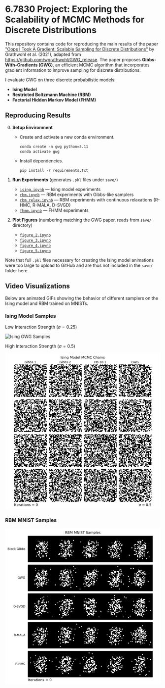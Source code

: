 # 6.7830 Project: Exploring the Scalability of MCMC Methods for Discrete Distributions

This repository contains code for reproducing the main results of the paper ["Oops I Took A Gradient: Scalable Sampling for Discrete Distributions"](https://proceedings.mlr.press/v139/grathwohl21a.html) by Grathwohl et al. (2021), adapted from https://github.com/wgrathwohl/GWG_release. The paper proposes **Gibbs-With-Gradients (GWG)**, an efficient MCMC algorithm that incorporates gradient information to improve sampling for discrete distributions.

I evaluate GWG on three discrete probabilistic models:  
- **Ising Model**
- **Restricted Boltzmann Machine (RBM)**
- **Factorial Hidden Markov Model (FHMM)**

## Reproducing Results

0. **Setup Environment**

   - Create and activate a new conda environment.
      ```
      conda create -n gwg python=3.11
      conda activate gwg
      ```
   - Install dependencies.
      ```
      pip install -r requirements.txt
      ```

1. **Run Experiments** (generates `.pkl` files under `save/`)
   - [`ising.ipynb`](ising.ipynb) — Ising model experiments
   - [`rbm.ipynb`](rbm.ipynb) — RBM experiments with Gibbs-like samplers
   - [`rbm_relax.ipynb`](rbm_relax.ipynb) — RBM experiments with continuous relaxations (R-HMC, R-MALA, D-SVGD)
   - [`fhmm.ipynb`](fhmm.ipynb) — FHMM experiments

2. **Plot Figures** (numbering matching the GWG paper, reads from `save/` directory)
   - [`figure_2.ipynb`](figure_2.ipynb)
   - [`figure_3.ipynb`](figure_3.ipynb)
   - [`figure_4.ipynb`](figure_4.ipynb)
   - [`figure_5.ipynb`](figure_5.ipynb)

Note that full `.pkl` files necessary for creating the Ising model animations were too large to upload to GitHub and are thus not included in the `save/` folder here.

## Video Visualizations

Below are animated GIFs showing the behavior of different samplers on the Ising model and RBM trained on MNISTs.

### Ising Model Samples

Low Interaction Strength ($\sigma=0.25$)

![Ising GWG Samples](ising_comparison_sigma_0.25.gif)

High Interaction Strength ($\sigma=0.5$)

![Ising GWG Samples](ising_comparison_sigma_0.5.gif)

### RBM MNIST Samples

![RBM GWG Samples](rbm_mnist_samples.gif)
